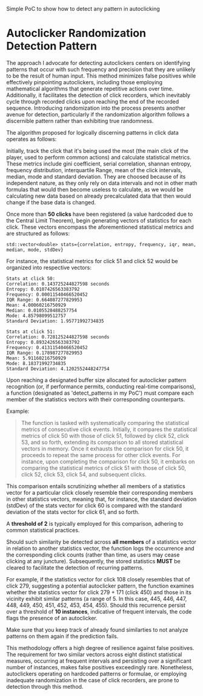 Simple PoC to show how to detect any pattern in autoclicking

# Autoclicker Randomization Detection Pattern

The approach I advocate for detecting autoclickers centers on identifying patterns that occur with such frequency and precision that they are unlikely to be the result of human input. This method minimizes false positives while effectively pinpointing autoclickers, including those employing mathematical algorithms that generate repetitive actions over time. Additionally, it facilitates the detection of click recorders, which inevitably cycle through recorded clicks upon reaching the end of the recorded sequence. Introducing randomization into the process presents another avenue for detection, particularly if the randomization algorithm follows a discernible pattern rather than exhibiting true randomness.

The algorithm proposed for logically discerning patterns in click data operates as follows:

Initially, track the click that it's being used the most (the main click of the player, used to perform common actions) and calculate statistical metrics. These metrics include gini coefficient, serial correlation, shannan entropy, frequency distribution, interquartile Range, mean of the click intervals, median, mode and standard deviation. They are choosed because of its independent nature, as they only rely on data intervals and not in other math formulas that would then become useless to calculate, as we would be calculating new data based on already precalculated data that then would change if the base data is changed.

Once more than **50 clicks** have been registered (a value hardcoded due to the Central Limit Theorem), begin generating vectors of statistics for each click. These vectors encompass the aforementioned statistical metrics and are structured as follows:

`std::vector<double> stats={correlation, entropy, frequency, iqr, mean, median, mode, stdDev}`

For instance, the statistical metrics for click 51 and click 52 would be organized into respective vectors:

```
Stats at click 50: 
Correlation: 0.143725244827598 seconds
Entropy: 0.0107426563383792
Frequency: 0.00011540466520452
IQR Range: 0.664087277829953
Mean: 4.00060216750929
Median: 0.0105528488257754
Mode: 4.85798099512757
Standard Deviation: 1.95771992734835

Stats at click 51:
Correlation: 0.728125244827598 seconds
Entropy: 0.8932426563383792
Frequency: 0.41311540466520452
IQR Range: 0.178987277829953
Mean: 5.91160216750929
Mode: 8.18371992734835
Standard Deviation: 4.1202552448247754
```

Upon reaching a designated buffer size allocated for autoclicker pattern recognition (or, if performance permits, conducting real-time comparisons), a function (designated as 'detect_patterns in my PoC') must compare each member of the statistics vectors with their corresponding counterparts.

Example:

> The function is tasked with systematically comparing the statistical metrics of consecutive click events. Initially, it compares the statistical metrics of click 50 with those of click 51, followed by click 52, click 53, and so forth, extending its comparison to all stored statistical vectors in memory. Once it exhausts the comparison for click 50, it proceeds to repeat the same process for other click events. For instance, upon completing the comparison for click 50, it embarks on comparing the statistical metrics of click 51 with those of click 50, click 52, click 53, click 54, and subsequent clicks.

This comparison entails scrutinizing whether all members of a statistics vector for a particular click closely resemble their corresponding members in other statistics vectors, meaning that, for instance, the standard deviation (stdDev) of the stats vector for click 60 is compared with the standard deviation of the stats vector for click 61, and so forth.

A **threshold of 2** is typically employed for this comparison, adhering to common statistical practices.

Should such similarity be detected across **all members** of a statistics vector in relation to another statistics vector, the function logs the occurrence and the corresponding click counts (rather than time, as users may cease clicking at any juncture). Subsequently, the stored statistics **MUST** be cleared to facilitate the detection of recurring patterns.

For example, if the statistics vector for click 108 closely resembles that of click 279, suggesting a potential autoclicker pattern, the function examines whether the statistics vector for click 279 + 171 (click 450) and those in its vicinity exhibit similar patterns (a range of 5. In this case, 445, 446, 447, 448, 449, 450, 451, 452, 453, 454, 455). Should this recurrence persist over a threshold of **10 instances**, indicative of frequent intervals, the code flags the presence of an autoclicker.

Make sure that you keep track of already found similarties to not analyze patterns on them again if the prediction fails.

This methodology offers a high degree of resilience against false positives. The requirement for two similar vectors across eight distinct statistical measures, occurring at frequent intervals and persisting over a significant number of instances, makes false positives exceedingly rare. Nonetheless, autoclickers operating on hardcoded patterns or formulae, or employing inadequate randomization in the case of click recorders, are prone to detection through this method.
